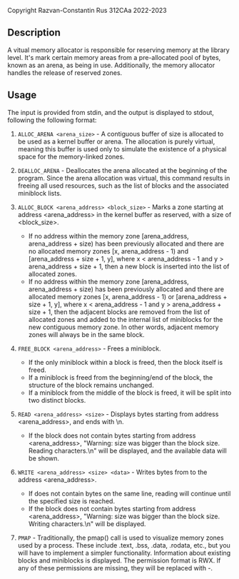 Copyright Razvan-Constantin Rus 312CAa 2022-2023

## Description
A vitual memory allocator is responsible for reserving memory at the library level. It's mark certain memory areas from a pre-allocated pool of bytes, known as an arena, as being in use. Additionally, the memory allocator handles the release of reserved zones.


## Usage
The input is provided from stdin, and the output is displayed to stdout, following the following format:

1. `ALLOC_ARENA <arena_size>` - A contiguous buffer of size is allocated to be used as a kernel buffer or arena. The allocation is purely virtual, meaning this buffer is used only to simulate the existence of a physical space for the memory-linked zones.
2. `DEALLOC_ARENA` - Deallocates the arena allocated at the beginning of the program. Since the arena allocation was virtual, this command results in freeing all used resources, such as the list of blocks and the associated miniblock lists.
3. `ALLOC_BLOCK <arena_address> <block_size>` - Marks a zone starting at address <arena_address> in the kernel buffer as reserved, with a size of <block_size>.
    * If no address within the memory zone [arena_address, arena_address + size) has been previously allocated and there are no allocated memory zones [x, arena_address - 1) and [arena_address + size + 1, y], where x < arena_address - 1 and y > arena_address + size + 1, then a new block is inserted into the list of allocated zones.
    * If no address within the memory zone [arena_address, arena_address + size) has been previously allocated and there are allocated memory zones [x, arena_address - 1) or [arena_address + size + 1, y], where x < arena_address - 1 and y > arena_address + size + 1, then the adjacent blocks are removed from the list of allocated zones and added to the internal list of miniblocks for the new contiguous memory zone. In other words, adjacent memory zones will always be in the same block.
  
4. `FREE_BLOCK <arena_address>` - Frees a miniblock.
    * If the only miniblock within a block is freed, then the block itself is freed.
    * If a miniblock is freed from the beginning/end of the block, the structure of the block remains unchanged.
    * If a miniblock from the middle of the block is freed, it will be split into two distinct blocks.

5. `READ <arena_address> <size>` - Displays <size> bytes starting from address <arena_address>, and ends with \n.
    * If the block does not contain <size> bytes starting from address <arena_address>, "Warning: size was bigger than the block size. Reading <size> characters.\n" will be displayed, and the available data will be shown.

6. `WRITE <arena_address> <size> <data>` - Writes <size> bytes from <data> to the address <arena_address>.
    * If <data> does not contain <size> bytes on the same line, reading will continue until the specified size is reached.
    * If the block does not contain <size> bytes starting from address <arena_address>, "Warning: size was bigger than the block size. Writing <size> characters.\n" will be displayed.
7. `PMAP` - Traditionally, the pmap() call is used to visualize memory zones used by a process. These include .text, .bss, .data, .rodata, etc., but you will have to implement a simpler functionality.
    Information about existing blocks and miniblocks is displayed.
    The permission format is RWX. If any of these permissions are missing, they will be replaced with -.

